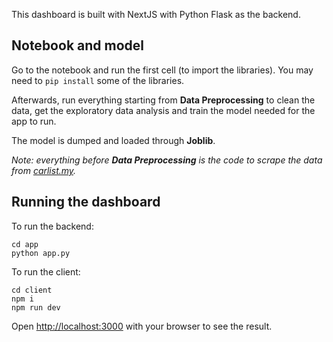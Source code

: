 This dashboard is built with NextJS with Python Flask as the backend.

## Notebook and model
Go to the notebook and run the first cell (to import the libraries). You may need to ```pip install``` some of the libraries.

Afterwards, run everything starting from **Data Preprocessing** to clean the data, get the exploratory data analysis and train the model needed for the app to run.

The model is dumped and loaded through **Joblib**.

*Note: everything before **Data Preprocessing** is the code to scrape the data from [carlist.my](https://www.carlist.my/).*

## Running the dashboard
To run the backend:
```
cd app
python app.py
```

To run the client:
```
cd client
npm i
npm run dev
```

Open [http://localhost:3000](http://localhost:3000) with your browser to see the result.
